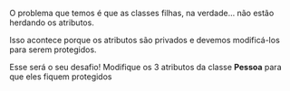 O problema que temos é que as classes filhas, na verdade... não estão herdando os atributos.

Isso acontece porque os atributos são privados e devemos modificá-los para serem protegidos.

Esse será o seu desafio! Modifique os 3 atributos da classe **Pessoa** para que eles fiquem protegidos